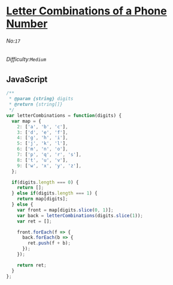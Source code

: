 # [Letter Combinations of a Phone Number](https://leetcode.com/problems/letter-combinations-of-a-phone-number/)
###### No:`17`
###### Difficulty:`Medium`
## JavaScript

```javascript
/**
 * @param {string} digits
 * @return {string[]}
 */
var letterCombinations = function(digits) {
  var map = {
    2: ['a', 'b', 'c'],
    3: ['d', 'e', 'f'],
    4: ['g', 'h', 'i'],
    5: ['j', 'k', 'l'],
    6: ['m', 'n', 'o'],
    7: ['p', 'q', 'r', 's'],
    8: ['t', 'u', 'v'],
    9: ['w', 'x', 'y', 'z'],
  };

  if(digits.length === 0) {
    return [];
  } else if(digits.length === 1) {
    return map[digits];
  } else {
    var front = map[digits.slice(0, 1)];
    var back = letterCombinations(digits.slice(1));
    var ret = [];

    front.forEach(f => {
      back.forEach(b => {
        ret.push(f + b);
      });
    });

    return ret;
  }
};
```
